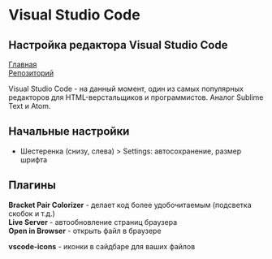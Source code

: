# Visual Studio Code
## Настройка редактора Visual Studio Code

[Главная](https://damir-art.github.io)<br />
[Репозиторий](https://github.com/damir-art/visual-studio-code)

Visual Studio Code - на данный момент, один из самых популярных редакторов для HTML-верстальщиков и программистов. Аналог Sublime Text и Atom.

## Начальные настройки
* Шестеренка (снизу, слева) > Settings: автосохранение, размер шрифта

## Плагины
**Bracket Pair Colorizer** - делает код более удобочитаемым (подсветка скобок и т.д.)<br />
**Live Server** - автообновление страниц браузера<br />
**Open in Browser** - открыть файл в браузере<br />

**vscode-icons** - иконки в сайдбаре для ваших файлов
